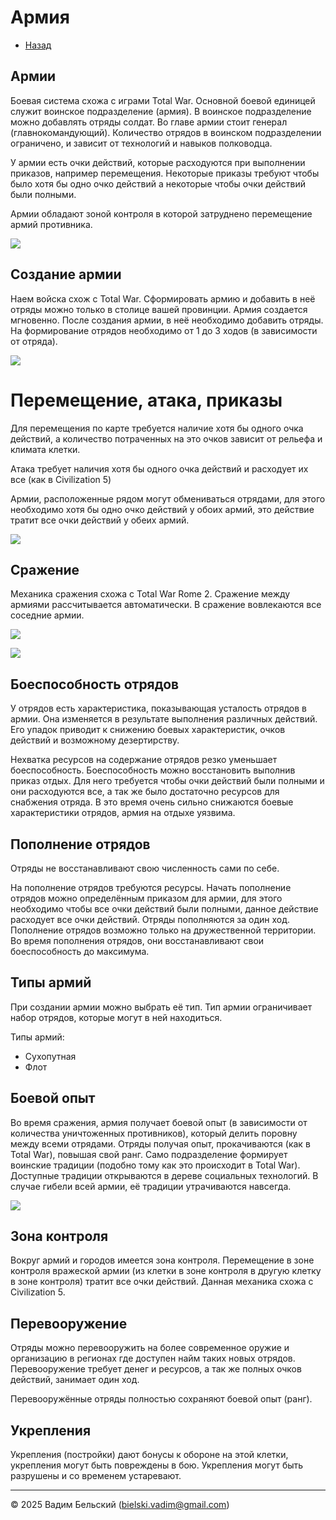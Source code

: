 # Армия

- [Назад](../README.md)

## Армии

Боевая система схожа с играми Total War. Основной боевой единицей служит воинское подразделение (армия).  В воинское подразделение можно добавлять отряды солдат. Во главе армии стоит генерал (главнокомандующий). Количество отрядов в воинском подразделении ограничено, и зависит от технологий и навыков полководца.

У армии есть очки действий, которые расходуются при выполнении приказов, например перемещения. Некоторые приказы требуют чтобы было хотя бы одно очко действий а некоторые чтобы очки действий были полными.

Армии обладают зоной контроля в которой затруднено перемещение армий противника.

![](../Images/TW_Rome2_Army.png)


## Создание армии

Наем войска схож с Total War. Сформировать армию и добавить в неё отряды можно только в столице вашей провинции. Армия создается мгновенно. После создания армии, в неё необходимо добавить отряды. На формирование отрядов необходимо от 1 до 3 ходов (в зависимости от отряда).  

![](../Images/TW_Britannia_Army.png)

# Перемещение, атака, приказы

Для перемещения по карте требуется наличие хотя бы одного очка действий, а количество потраченных на это очков зависит от рельефа и климата клетки.

Атака требует наличия хотя бы одного очка действий и расходует их все (как в Civilization 5) 

Армии, расположенные рядом могут обмениваться отрядами, для этого необходимо хотя бы одно очко действий у обоих армий, это действие тратит все очки действий у обеих армий.

![](../Images/Civ5_Move.png)

## Сражение

Механика сражения схожа с Total War Rome 2. Сражение между армиями рассчитывается автоматически. В сражение вовлекаются все соседние армии.

![](../Images/TW_Rome2_Fighting.png)

![](../Images/TW_Rome2_Fighting2.png)

## Боеспособность отрядов

У отрядов есть характеристика, показывающая усталость отрядов в армии. Она изменяется в результате выполнения различных действий. Его упадок приводит к снижению боевых характеристик, очков действий и возможному дезертирству.

Нехватка ресурсов на содержание отрядов резко уменьшает боеспособность. Боеспособность можно восстановить выполнив приказ отдых. Для него требуется чтобы очки действий были полными и они расходуются все, а так же было достаточно ресурсов для снабжения отряда. В это время очень сильно снижаются боевые характеристики отрядов, армия на отдыхе уязвима.

## Пополнение отрядов

Отряды не восстанавливают свою численность сами по себе.

На пополнение отрядов требуются ресурсы. Начать пополнение отрядов можно определённым приказом для армии, для этого необходимо чтобы все очки действий были полными, данное действие расходует все очки действий. Отряды пополняются за один ход. Пополнение отрядов возможно только на дружественной территории. Во время пополнения отрядов, они восстанавливают свои боеспособность до максимума. 

## Типы армий

При создании армии можно выбрать её тип. Тип армии ограничивает набор отрядов, которые могут в ней находиться. 

Типы армий:
- Сухопутная
- Флот

## Боевой опыт

Во время сражения, армия получает боевой опыт (в зависимости от количества уничтоженных противников), который делить поровну между всеми отрядами. Отряды получая опыт, прокачиваются (как в Total War), повышая свой ранг. Само подразделение формирует воинские традиции (подобно тому как это происходит в Total War). Доступные традиции открываются в дереве социальных технологий. В случае гибели всей армии, её традиции утрачиваются навсегда.

![](../Images/TW_Rome2_SoldiersRank.png)

## Зона контроля

Вокруг армий и городов имеется зона контроля. Перемещение в зоне контроля вражеской армии (из клетки в зоне контроля в другую клетку в зоне контроля) тратит все очки действий. Данная механика схожа с Civilization 5.

## Перевооружение

Отряды можно перевооружить на более современное оружие и организацию в регионах где доступен найм таких новых отрядов. Перевооружение требует денег и ресурсов, а так же полных очков действий, занимает один ход.

Перевооружённые отряды полностью сохраняют боевой опыт (ранг).

## Укрепления

Укрепления (постройки) дают бонусы к обороне на этой клетки, укрепления могут быть повреждены в бою. Укрепления могут быть разрушены и со временем устаревают.

---
© 2025 Вадим Бельский (bielski.vadim@gmail.com)